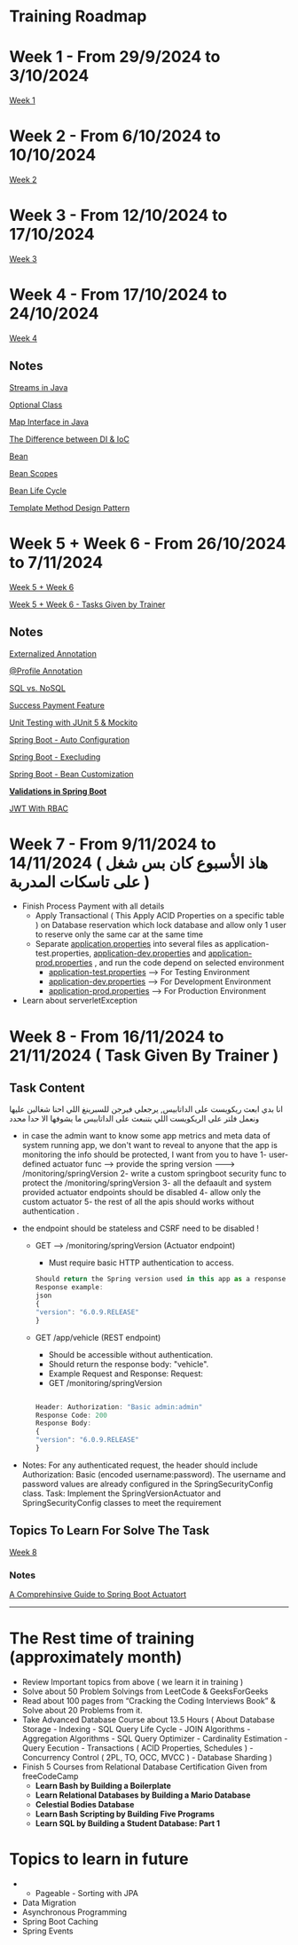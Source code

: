 # Training Roadmap

# Week 1 - From 29/9/2024 to 3/10/2024

[Week 1](Training%20Roadmap%20122f1472fabd80ad8769cfcfd7b068e1/Week%201%20143f1472fabd805baa58ea73bf4aee93.csv)

# Week 2 - From 6/10/2024 to 10/10/2024

[Week 2 ](Training%20Roadmap%20122f1472fabd80ad8769cfcfd7b068e1/Week%202%20143f1472fabd815ea56ed006c4fe6c16.csv)

# Week 3 - From 12/10/2024 to 17/10/2024

[Week 3](Training%20Roadmap%20122f1472fabd80ad8769cfcfd7b068e1/Week%203%20143f1472fabd8158b39dc0f698b8aa8a.csv)

# Week 4 - From 17/10/2024 to 24/10/2024

[Week 4](Training%20Roadmap%20122f1472fabd80ad8769cfcfd7b068e1/Week%204%20122f1472fabd8049bc49dfc6a76aecc1.csv)

## Notes

[Streams in Java](Training%20Roadmap%20122f1472fabd80ad8769cfcfd7b068e1/Streams%20in%20Java%20122f1472fabd800f9e37d09339b50bbc.md)

[Optional Class](Training%20Roadmap%20122f1472fabd80ad8769cfcfd7b068e1/Optional%20Class%20123f1472fabd808cbdd6feed511bdf82.md)

[Map Interface in Java](Training%20Roadmap%20122f1472fabd80ad8769cfcfd7b068e1/Map%20Interface%20in%20Java%20124f1472fabd80659141c8a9fbdb83ea.md)

[The Difference between DI & IoC](Training%20Roadmap%20122f1472fabd80ad8769cfcfd7b068e1/The%20Difference%20between%20DI%20&%20IoC%20124f1472fabd808b8cbbc1c27a7c4b4b.md)

[Bean](Training%20Roadmap%20122f1472fabd80ad8769cfcfd7b068e1/Bean%20126f1472fabd800fb633f85956d70254.md)

[Bean Scopes](Training%20Roadmap%20122f1472fabd80ad8769cfcfd7b068e1/Bean%20Scopes%20124f1472fabd80d4af65eb85225b5fed.md)

[Bean Life Cycle](Training%20Roadmap%20122f1472fabd80ad8769cfcfd7b068e1/Bean%20Life%20Cycle%20126f1472fabd8099b59ff2cd001b27db.md)

[Template Method Design Pattern](Training%20Roadmap%20122f1472fabd80ad8769cfcfd7b068e1/Template%20Method%20Design%20Pattern%20127f1472fabd805a940ed3c7e2c73867.md)

# Week 5 + Week 6 - From 26/10/2024 to 7/11/2024

[Week 5 + Week 6](Training%20Roadmap%20122f1472fabd80ad8769cfcfd7b068e1/Week%205%20+%20Week%206%20126f1472fabd81c4beccf991893af6c6.csv)

[Week 5 + Week 6 - Tasks Given by Trainer ](Training%20Roadmap%20122f1472fabd80ad8769cfcfd7b068e1/Week%205%20+%20Week%206%20-%20Tasks%20Given%20by%20Trainer%20130f1472fabd8063902aeb2c4258cef6.csv)

## Notes

[Externalized Annotation ](Training%20Roadmap%20122f1472fabd80ad8769cfcfd7b068e1/Externalized%20Annotation%2012cf1472fabd807e8184d388e767045a.md)

[@Profile Annotation](Training%20Roadmap%20122f1472fabd80ad8769cfcfd7b068e1/@Profile%20Annotation%2012cf1472fabd802dbb77f92299596255.md)

[SQL vs. NoSQL](Training%20Roadmap%20122f1472fabd80ad8769cfcfd7b068e1/SQL%20vs%20NoSQL%20130f1472fabd80699a2be27954a9c83f.md)

[Success Payment Feature](Training%20Roadmap%20122f1472fabd80ad8769cfcfd7b068e1/Success%20Payment%20Feature%20130f1472fabd8053859bd7848a73ca3c.md)

[Unit Testing with JUnit 5 & Mockito](Training%20Roadmap%20122f1472fabd80ad8769cfcfd7b068e1/Unit%20Testing%20with%20JUnit%205%20&%20Mockito%20131f1472fabd80b2bb35f2240544c5d3.md)

[Spring Boot - Auto Configuration](Training%20Roadmap%20122f1472fabd80ad8769cfcfd7b068e1/Spring%20Boot%20-%20Auto%20Configuration%20132f1472fabd8002b6d1f5d5d9d829a6.md)

[Spring Boot - Execluding](Training%20Roadmap%20122f1472fabd80ad8769cfcfd7b068e1/Spring%20Boot%20-%20Execluding%20132f1472fabd809283e1e71abd858d58.md)

[Spring Boot - Bean Customization](Training%20Roadmap%20122f1472fabd80ad8769cfcfd7b068e1/Spring%20Boot%20-%20Bean%20Customization%20133f1472fabd808a9659c8be82b3a1f7.md)

[**Validations in Spring Boot**](Training%20Roadmap%20122f1472fabd80ad8769cfcfd7b068e1/Validations%20in%20Spring%20Boot%20133f1472fabd80ceab97e5f16ff60c42.md)

[JWT With RBAC ](Training%20Roadmap%20122f1472fabd80ad8769cfcfd7b068e1/JWT%20With%20RBAC%20135f1472fabd80f99611ca2eb0248117.md)

# Week 7 - From 9/11/2024 to 14/11/2024 ( هاذ الأسبوع كان بس شغل على تاسكات المدربة )

- Finish Process Payment with all details
    - Apply Transactional ( This Apply ACID Properties on a specific table ) on Database reservation which lock database and allow only 1 user to reserve only the same car at the same time
    - Separate [application.properties](http://application.properties) into several files as application-test.properties, [application-dev.properties](http://application-dev.properties) and [application-prod.properties](http://application-prod.properties) , and run the code depend on selected environment
        - [application-test.properties](http://application-test.properties) —> For Testing Environment
        - [application-dev.properties](http://application-dev.properties) —> For Development Environment
        - [application-prod.properties](http://application-prod.properties) —> For Production Environment
- Learn about serverletException

# Week 8 - From 16/11/2024 to 21/11/2024 ( Task Given By Trainer )

## Task Content

انا بدي ابعث ريكويست على الداتابيس, يرجعلي فيرجن للسبرينغ اللي احنا شغالين عليها ونعمل فلتر على الريكويست اللي بتنبعث على الداتابيس ما يشوفها الا حدا محدد 

- in case the admin want to know some app metrics and meta data of system running app, we don't want to reveal to anyone that the app is monitoring the info should be protected,  I want from you to have 1- user-defined actuator func --> provide the spring version ---> /monitoring/springVersion 2- write a custom springboot security func to protect the /monitoring/springVersion 3- all the defaault and system provided actuator endpoints should be disabled 4- allow only the custom actuator 5- the rest of all the apis should works without authentication  .
- the endpoint should be stateless and CSRF need to be disabled !
    - GET --> /monitoring/springVersion (Actuator endpoint)
        - Must require basic HTTP authentication to access.
        
        ```jsx
        Should return the Spring version used in this app as a response string.
        Response example:
        json
        {
        "version": "6.0.9.RELEASE"
        }
        ```
        
    - GET /app/vehicle (REST endpoint)
        - Should be accessible without authentication.
        - Should return the response body: "vehicle".
        - Example Request and Response:
        Request:
        - GET /monitoring/springVersion
        
        ```jsx
        
        Header: Authorization: "Basic admin:admin"
        Response Code: 200
        Response Body:
        {
        "version": "6.0.9.RELEASE"
        }
        ```
        
- Notes:
For any authenticated request, the header should include Authorization: Basic (encoded username:password). The username and password values are already configured in the SpringSecurityConfig class.
Task:
Implement the SpringVersionActuator and SpringSecurityConfig classes to meet the requirement

## Topics To Learn For Solve The Task

[Week 8](Training%20Roadmap%20122f1472fabd80ad8769cfcfd7b068e1/Week%208%20126f1472fabd8186a9cde1986eb3a895.csv)

### Notes

[A Comprehinsive Guide to Spring Boot Actuatort](Training%20Roadmap%20122f1472fabd80ad8769cfcfd7b068e1/A%20Comprehinsive%20Guide%20to%20Spring%20Boot%20Actuatort%20145f1472fabd80e69a28ce69f803e176.md)

---

# The Rest time of training (approximately month)

- Review Important topics from above ( we learn it in training )
- Solve about 50 Problem Solvings from LeetCode & GeeksForGeeks
- Read about 100 pages from “Cracking the Coding Interviews Book” & Solve about 20 Problems from it.
- Take Advanced Database Course about 13.5 Hours ( About Database Storage - Indexing - SQL Query Life Cycle - JOIN Algorithms - Aggregation Algorithms  - SQL Query Optimizer - Cardinality Estimation - Query Eecution - Transactions ( ACID Properties, Schedules ) - Concurrency Control ( 2PL, TO, OCC, MVCC ) - Database Sharding )
- Finish 5 Courses from Relational Database Certification Given from freeCodeCamp
    - **Learn Bash by Building a Boilerplate**
    - **Learn Relational Databases by Building a Mario Database**
    - **Celestial Bodies Database**
    - **Learn Bash Scripting by Building Five Programs**
    - **Learn SQL by Building a Student Database: Part 1**

# Topics to learn in future

- - Pageable                - Sorting with JPA
- Data Migration
- Asynchronous Programming
- Spring Boot Caching
- Spring Events
